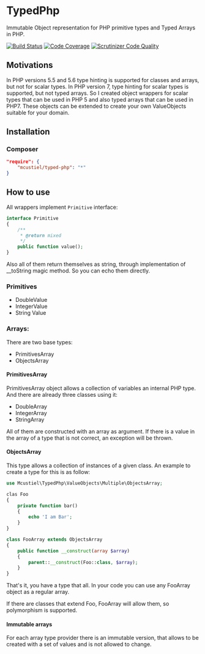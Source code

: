 # TypedPhp
Immutable Object representation for PHP primitive types and Typed Arrays in PHP.

[![Build Status](https://scrutinizer-ci.com/g/mcustiel/TypedPhp/badges/build.png?b=master)](https://scrutinizer-ci.com/g/mcustiel/TypedPhp/build-status/master)
[![Code Coverage](https://scrutinizer-ci.com/g/mcustiel/TypedPhp/badges/coverage.png?b=master)](https://scrutinizer-ci.com/g/mcustiel/TypedPhp/?branch=master)
[![Scrutinizer Code Quality](https://scrutinizer-ci.com/g/mcustiel/TypedPhp/badges/quality-score.png?b=master)](https://scrutinizer-ci.com/g/mcustiel/TypedPhp/?branch=master)

## Motivations
In PHP versions 5.5 and 5.6 type hinting is supported for classes and arrays, but not for scalar types. 
In PHP version 7, type hinting for scalar types is supported, but not typed arrays.
So I created object wrappers for scalar types that can be used in PHP 5 and also typed arrays that can be used in PHP7.
These objects can be extended to create your own ValueObjects suitable for your domain.

## Installation

### Composer
```json
"require": {
    "mcustiel/typed-php": "*"
}
```
## How to use

All wrappers implement `Primitive` interface:
```php
interface Primitive
{
    /**
     * @return mixed
     */
    public function value();
}
```
Also all of them return themselves as string, through implementation of __toString magic method. So you can echo them directly.

### Primitives

* DoubleValue
* IntegerValue
* String Value

### Arrays:

There are two base types:

* PrimitivesArray
* ObjectsArray

#### PrimitivesArray

PrimitivesArray object allows a collection of variables an internal PHP type. And there are already three classes using it:
* DoubleArray
* IntegerArray
* StringArray

All of them are constructed with an array as argument. If there is a value in the array of a type that is not correct, an exception will be thrown.

#### ObjectsArray

This type allows a collection of instances of a given class. An example to create a type for this is as follow:

```php
use Mcustiel\TypedPhp\ValueObjects\Multiple\ObjectsArray;

clas Foo 
{
    private function bar()
    {
        echo 'I am Bar';
    }
}

class FooArray extends ObjectsArray
{
    public function __construct(array $array)
    {
        parent::__construct(Foo::class, $array);
    }
}
```
That's it, you have a type that all. In your code you can use any FooArray object as a regular array.

If there are classes that extend Foo, FooArray will allow them, so polymorphism is supported.

#### Immutable arrays

For each array type provider there is an immutable version, that allows to be created with a set of values and is not allowed to change.
